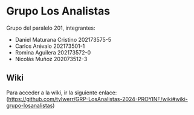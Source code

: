 # Grupo Los Analistas

Grupo del paralelo 201, integrantes:

- Daniel Maturana Cristino 202173575-5
- Carlos Arévalo 202173501-1
- Romina Aguilera 202173572-0
- Nicolás Muñoz 202073512-3

## Wiki

Para acceder a la wiki, ir la siguiente enlace: (https://github.com/tylwerr/GRP-LosAnalistas-2024-PROYINF/wiki#wiki-grupo-losanalistas)

